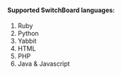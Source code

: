 #### Supported SwitchBoard languages:
1. Ruby
2. Python
3. Yabbit
4. HTML
5. PHP
6. Java & Javascript
